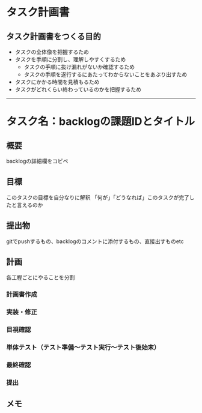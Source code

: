 # タスク計画書

## タスク計画書をつくる目的
- タスクの全体像を把握するため
- タスクを手順に分割し、理解しやすくするため
  - タスクの手順に抜け漏れがないか確認するため
  - タスクの手順を遂行するにあたってわからないことをあぶり出すため
- タスクにかかる時間を見積もるため
- タスクがどれくらい終わっているのかを把握するため

---

# タスク名：backlogの課題IDとタイトル

## 概要
backlogの詳細欄をコピペ

## 目標
このタスクの目標を自分なりに解釈
「何が」「どうなれば」このタスクが完了したと言えるのか

## 提出物
gitでpushするもの、backlogのコメントに添付するもの、直接出すものetc

## 計画
各工程ごとにやることを分割

### 計画書作成

### 実装・修正

### 目視確認

### 単体テスト（テスト準備～テスト実行～テスト後始末）

### 最終確認

### 提出

## メモ
